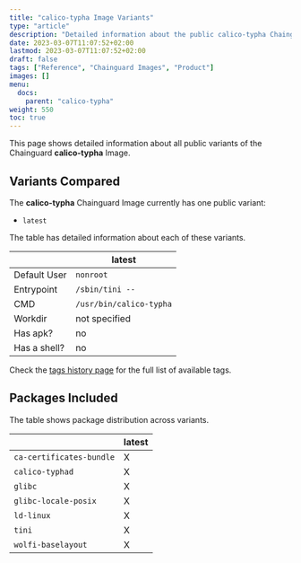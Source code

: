 ```yaml
---
title: "calico-typha Image Variants"
type: "article"
description: "Detailed information about the public calico-typha Chainguard Image variants"
date: 2023-03-07T11:07:52+02:00
lastmod: 2023-03-07T11:07:52+02:00
draft: false
tags: ["Reference", "Chainguard Images", "Product"]
images: []
menu:
  docs:
    parent: "calico-typha"
weight: 550
toc: true
---
```


This page shows detailed information about all public variants of the Chainguard **calico-typha** Image.

## Variants Compared
The **calico-typha** Chainguard Image currently has one public variant: 

- `latest`

The table has detailed information about each of these variants.

|              | latest                  |
|--------------|-------------------------|
| Default User | `nonroot`               |
| Entrypoint   | `/sbin/tini --`         |
| CMD          | `/usr/bin/calico-typha` |
| Workdir      | not specified           |
| Has apk?     | no                      |
| Has a shell? | no                      |

Check the [tags history page](/chainguard/chainguard-images/reference/calico-typha/tags_history/) for the full list of available tags.

## Packages Included
The table shows package distribution across variants.

|                          | latest |
|--------------------------|--------|
| `ca-certificates-bundle` | X      |
| `calico-typhad`          | X      |
| `glibc`                  | X      |
| `glibc-locale-posix`     | X      |
| `ld-linux`               | X      |
| `tini`                   | X      |
| `wolfi-baselayout`       | X      |

